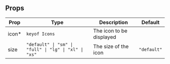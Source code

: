 <!-- This file is automatically generated, do not edit manually. -->

<script setup>
import AppIconPlayground from './AppIconPlayground.vue'
</script>

<AppIconPlayground />

## Props

| Prop | Type | Description | Default |
| ---- | ---- | ----------- | ------- |
| icon* | `keyof Icons` | The icon to be displayed |  |
| size | `"default" \| "sm" \| "full" \| "lg" \| "xl" \| "xs"` | The size of the icon | `"default"` |

